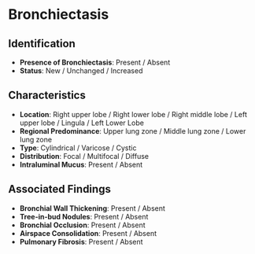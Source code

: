 
# Bronchiectasis

## Identification

- **Presence of Bronchiectasis**: Present / Absent
- **Status**: New / Unchanged / Increased

## Characteristics

- **Location**: Right upper lobe / Right lower lobe / Right middle lobe / Left upper lobe / Lingula / Left Lower Lobe
- **Regional Predominance**: Upper lung zone / Middle lung zone / Lower lung zone
- **Type**: Cylindrical / Varicose / Cystic
- **Distribution**: Focal / Multifocal / Diffuse
- **Intraluminal Mucus**: Present / Absent

## Associated Findings

- **Bronchial Wall Thickening**: Present / Absent
- **Tree-in-bud Nodules**: Present / Absent
- **Bronchial Occlusion**: Present / Absent
- **Airspace Consolidation**: Present / Absent
- **Pulmonary Fibrosis**: Present / Absent
